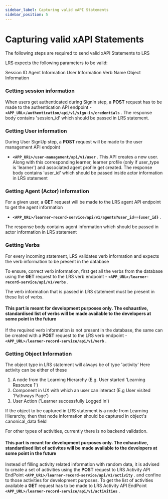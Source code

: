 ```yaml
---
sidebar_label: Capturing valid xAPI Statements
sidebar_position: 5
---
```


# Capturing valid xAPI Statements

The following steps are required to send valid xAPI Statements to LRS

LRS expects the following parameters to be valid:

Session ID
Agent Information
User Information
Verb Name
Object Information

### Getting session information

When users get authenticated during SignIn step, a **POST** request has to be made to the authentication API endpoint - **`<APP_URL>/authentication/api/v1/sign-in/credentials`** .
The response body contains 'session_id' which should be passed in LRS statement.

### Getting User information

During User SignUp step, a **POST** request will be made to the user management API endpoint
- **`<APP_URL>/user-management/api/v1/user`** . 
This API creates a new user. Along with this corresponding learner, learner profile (only if user_type is 'learner') and associated agent profile get created. The response body contains 'user_id' which should be passed inside actor information in LRS statement

### Getting Agent (Actor) information
For a given user, a **GET** request will be made to the LRS agent API endpoint to get the agent information
- **`<APP_URL>/learner-record-service/api/v1/agents?user_id=={user_id}`** .

The response body contains agent information which should be passed in actor information in LRS statement

### Getting Verbs
For every incoming statement, LRS validates verb information and expects the verb information to be present in the database

To ensure, correct verb information, first get all the verbs from the database using the **GET** request to the LRS verb endpoint - **`<APP_URL>/learner-record-service/api/v1/verbs`** .

The verb information that is passed in LRS statement must be present in these list of verbs.

#### This part is meant for development purposes only. The exhaustive, standardised list of verbs will be made available to the developers at some point in the future
If the required verb information is not present in the database, the same can be created with a **POST** request to the LRS verb endpoint - **`<APP_URL>/learner-record-service/api/v1/verb`** .

### Getting Object Information
The object type in LRS statement will always be of type 'activity'
Here activity can be either of these
 1. A node from the Learning Hierarchy (E.g. User started 'Learning Resource 1')
 2. Component in UX with which an user can interact (E.g User visited 'Pathways Page')
 3. User Action ('Learner successfully Logged In')

If the object to be captured in LRS statement is a node from Learning Hierarchy, then that node information should be captured in object's canonical_data field

For other types of activities, currently there is no backend validation.

#### This part is meant for development purposes only. The exhaustive, standardised list of activites will be made available to the developers at some point in the future
Instead of filling activity related information with random data, it is advised to create a set of activities using the **POST** request to LRS Activity API EndPoint **`<APP_URL>/learner-record-service/api/v1/activity`** . and confine to those activities for development purposes. To get the list of activities available a **GET** request has to be made to LRS Activity API EndPoint **`<APP_URL>/learner-record-service/api/v1/activities`** .